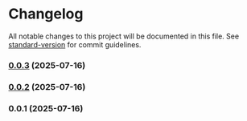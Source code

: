 # Changelog

All notable changes to this project will be documented in this file. See [standard-version](https://github.com/conventional-changelog/standard-version) for commit guidelines.

### [0.0.3](https://github.com/782042369/split-chunks/compare/v0.0.2...v0.0.3) (2025-07-16)

### [0.0.2](https://github.com/782042369/split-chunks/compare/v0.0.1...v0.0.2) (2025-07-16)

### 0.0.1 (2025-07-16)
